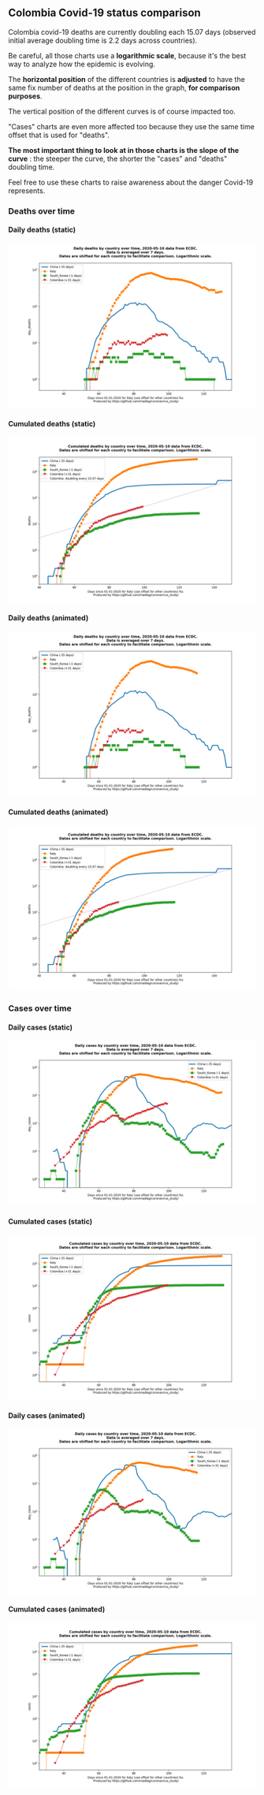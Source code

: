 ## Colombia Covid-19 status comparison 

Colombia covid-19 deaths are currently doubling each 15.07 days (observed initial average doubling time is 2.2 days across countries).



Be careful, all those charts use a **logarithmic scale**, because it's the best way to analyze how the epidemic is evolving.
 
The **horizontal position** of the different countries is **adjusted** to have the same fix number of deaths at the position in the graph, **for comparison purposes**.

The vertical position of the different curves is of course impacted too.

"Cases" charts are even more affected too because they use the same time offset that is used for "deaths".

**The most important thing to look at in those charts is the slope of the curve** : the steeper the curve, the shorter the "cases" and "deaths" doubling time.

Feel free to use these charts to raise awareness about the danger Covid-19 represents. 


 
### Deaths over time
 
#### Daily deaths (static)
![Colombia covid-19 daily deaths static chart](https://raw.githubusercontent.com/madlag/coronavirus_study/master/notebooks/graphs/2020-05-10/countries/Colombia/2020-05-10_Colombia_day_deaths.png "Colombia covid-19 day_deaths static chart")   
 
#### Cumulated deaths (static)
![Colombia covid-19 cumulated deaths static chart](https://raw.githubusercontent.com/madlag/coronavirus_study/master/notebooks/graphs/2020-05-10/countries/Colombia/2020-05-10_Colombia_deaths.png "Colombia covid-19 deaths static chart")   
 
#### Daily deaths (animated)
![Colombia covid-19 daily deaths animated chart](https://raw.githubusercontent.com/madlag/coronavirus_study/master/notebooks/graphs/2020-05-10/countries/Colombia/2020-05-10_Colombia_day_deaths.gif "Colombia covid-19 day_deaths animated chart")   
 
#### Cumulated deaths (animated)
![Colombia covid-19 cumulated deaths animated chart](https://raw.githubusercontent.com/madlag/coronavirus_study/master/notebooks/graphs/2020-05-10/countries/Colombia/2020-05-10_Colombia_deaths.gif "Colombia covid-19 deaths animated chart")   

 
### Cases over time
 
#### Daily cases (static)
![Colombia covid-19 daily cases static chart](https://raw.githubusercontent.com/madlag/coronavirus_study/master/notebooks/graphs/2020-05-10/countries/Colombia/2020-05-10_Colombia_day_cases.png "Colombia covid-19 day_cases static chart")   
 
#### Cumulated cases (static)
![Colombia covid-19 cumulated cases static chart](https://raw.githubusercontent.com/madlag/coronavirus_study/master/notebooks/graphs/2020-05-10/countries/Colombia/2020-05-10_Colombia_cases.png "Colombia covid-19 cases static chart")   
 
#### Daily cases (animated)
![Colombia covid-19 daily cases animated chart](https://raw.githubusercontent.com/madlag/coronavirus_study/master/notebooks/graphs/2020-05-10/countries/Colombia/2020-05-10_Colombia_day_cases.gif "Colombia covid-19 day_cases animated chart")   
 
#### Cumulated cases (animated)
![Colombia covid-19 cumulated cases animated chart](https://raw.githubusercontent.com/madlag/coronavirus_study/master/notebooks/graphs/2020-05-10/countries/Colombia/2020-05-10_Colombia_cases.gif "Colombia covid-19 cases animated chart")   

